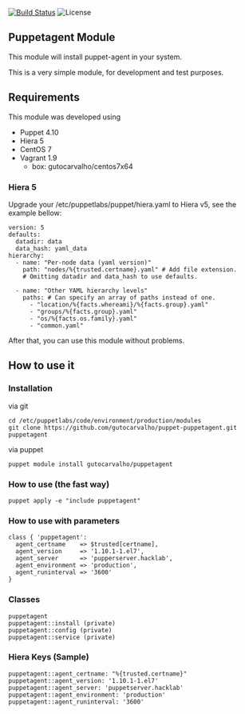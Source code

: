 [![Build Status](https://travis-ci.org/gutocarvalho/puppet-puppetagent.svg?branch=master)](https://travis-ci.org/gutocarvalho/puppet-puppetagent) ![License](https://img.shields.io/badge/license-Apache%202-blue.svg)

## Puppetagent Module

This module will install puppet-agent in your system.

This is a very simple module, for development and test purposes.

## Requirements

This module was developed using

- Puppet 4.10
- Hiera 5
- CentOS 7
- Vagrant 1.9
  - box: gutocarvalho/centos7x64

### Hiera 5

Upgrade your /etc/puppetlabs/puppet/hiera.yaml to Hiera v5, see the example bellow:

```
version: 5
defaults:
  datadir: data
  data_hash: yaml_data
hierarchy:
  - name: "Per-node data (yaml version)"
    path: "nodes/%{trusted.certname}.yaml" # Add file extension.
    # Omitting datadir and data_hash to use defaults.

  - name: "Other YAML hierarchy levels"
    paths: # Can specify an array of paths instead of one.
      - "location/%{facts.whereami}/%{facts.group}.yaml"
      - "groups/%{facts.group}.yaml"
      - "os/%{facts.os.family}.yaml"
      - "common.yaml"
```

After that, you can use this module without problems.

## How to use it

### Installation

via git

    cd /etc/puppetlabs/code/environment/production/modules
    git clone https://github.com/gutocarvalho/puppet-puppetagent.git puppetagent

via puppet

    puppet module install gutocarvalho/puppetagent

### How to use (the fast way)

    puppet apply -e "include puppetagent"

### How to use with parameters

```
class { 'puppetagent':
  agent_certname    => $trusted[certname],
  agent_version     => '1.10.1-1.el7',
  agent_server      => 'pupperserver.hacklab',
  agent_environment => 'production',
  agent_runinterval => '3600'
}
```
### Classes

```
puppetagent
puppetagent::install (private)
puppetagent::config (private)
puppetagent::service (private)
```

### Hiera Keys (Sample)

```
puppetagent::agent_certname: "%{trusted.certname}"
puppetagent::agent_version: '1.10.1-1.el7'
puppetagent::agent_server: 'puppetserver.hacklab'
puppetagent::agent_environment: 'production'
puppetagent::agent_runinterval: '3600'
```
